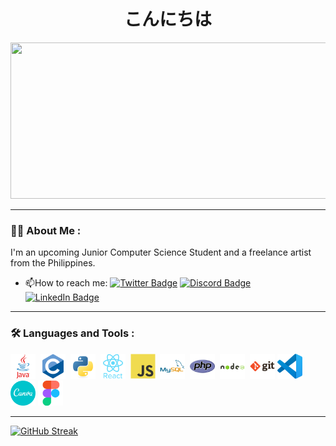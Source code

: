 <h1 align="center">
  こんにちは 
</h1> 

<div align="center">
  <img src="https://imgur.com/B8lZ9ce.gif" width="800" height="250"/>
</div>

---

### :woman_technologist: About Me :

I'm an upcoming Junior Computer Science Student and a freelance artist from the Philippines.
- :mailbox:How to reach me: [![Twitter Badge](https://img.shields.io/badge/-yozorathebread-blue?style=flat&logo=Twitter&logoColor=white)](https://twitter.com/yozorathebread?s=21&t=4-OvZf_QZe_GjyAxYAlalw)  [![Discord Badge](https://img.shields.io/badge/-chocopandesuu-7289DA?style=flat&logo=Discord&logoColor=white)](https://discord.com) [![LinkedIn Badge](https://img.shields.io/badge/-Daphne-blue?style=flat&logo=LinkedIn&logoColor=white)](https://www.linkedin.com/in/daphne-julienne-agao-b17173226)

---
### :hammer_and_wrench: Languages and Tools :
<div>
  <img src="https://github.com/devicons/devicon/blob/master/icons/java/java-original-wordmark.svg" title="Java" alt="Java" width="40" height="40"/>&nbsp;
  <img src="https://github.com/devicons/devicon/blob/master/icons/c/c-original.svg" title="C" alt="C" width="40" height="40"/>&nbsp;
  <img src="https://github.com/devicons/devicon/blob/master/icons/python/python-original.svg" title="Python" alt="Python" width="40" height="40"/>&nbsp;
  <img src="https://github.com/devicons/devicon/blob/master/icons/react/react-original-wordmark.svg" title="React" alt="React" width="40" height="40"/>&nbsp;
  <img src="https://github.com/devicons/devicon/blob/master/icons/javascript/javascript-original.svg" title="JavaScript" alt="JavaScript" width="40" height="40"/>&nbsp;
  <img src="https://github.com/devicons/devicon/blob/master/icons/mysql/mysql-original-wordmark.svg" title="MySQL"  alt="MySQL" width="40" height="40"/>&nbsp;
  <img src="https://github.com/devicons/devicon/blob/master/icons/php/php-original.svg" title="PHP"  alt="PHP" width="40" height="40"/>&nbsp;
  <img src="https://github.com/devicons/devicon/blob/master/icons/nodejs/nodejs-original-wordmark.svg" title="NodeJS" alt="NodeJS" width="40" height="40"/>&nbsp;
  <img src="https://github.com/devicons/devicon/blob/master/icons/git/git-original-wordmark.svg" title="Git" **alt="Git" width="40" height="40"/>
  <img src="https://github.com/devicons/devicon/blob/master/icons/vscode/vscode-original.svg" title="VSCode" **alt="VSCode" width="40" height="40"/>
   <img src="https://github.com/devicons/devicon/blob/master/icons/canva/canva-original.svg" title=Canva" **alt="Canva" width="40" height="40"/> 
   <img src="https://github.com/devicons/devicon/blob/master/icons/figma/figma-original.svg" title=Figma" **alt="Figma" width="40" height="40"/> 
</div>

---

[![GitHub Streak](http://github-readme-streak-stats.herokuapp.com?user=dapooni&theme=tokyonight-duo)](https://git.io/streak-stats)
